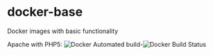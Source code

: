 # docker-base
Docker images with basic functionality

Apache with PHP5: ![Docker Automated build](https://img.shields.io/docker/automated/ryanschulze/alpine-apache-php5.svg?style=flat-square)-![Docker Build Status](https://img.shields.io/docker/build/ryanschulze/alpine-apache-php5.svg?style=flat-square)
